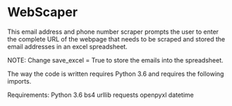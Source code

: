 # WebScaper
This email address and phone number scraper prompts the user to enter the complete URL of the webpage that needs to be scraped and stored the email addresses in an excel spreadsheet.

NOTE: Change save_excel = True to store the emails into the spreadsheet.

The way the code is written requires Python 3.6 and requires the following imports.

Requirements:
Python 3.6
bs4
urllib
requests
openpyxl
datetime
